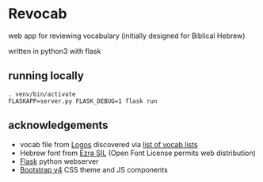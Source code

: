 # Revocab

web app for reviewing vocabulary (initially designed for Biblical Hebrew)

written in python3 with flask

## running locally

```
. venv/bin/activate
FLASKAPP=server.py FLASK_DEBUG=1 flask run
```

## acknowledgements

- vocab file from [Logos](https://www.logos.com/media/VocabLists/Basics%20of%20Biblical%20Hebrew.lbxvl) discovered via [list of vocab lists](https://www.logos.com/training/vocabularylists)
- Hebrew font from [Ezra SIL](http://scripts.sil.org/SILHebrUnic2) (Open Font License permits web distribution)
- [Flask](http://flask.pocoo.org/) python webserver
- [Bootstrap v4](https://getbootstrap.com/) CSS theme and JS components

